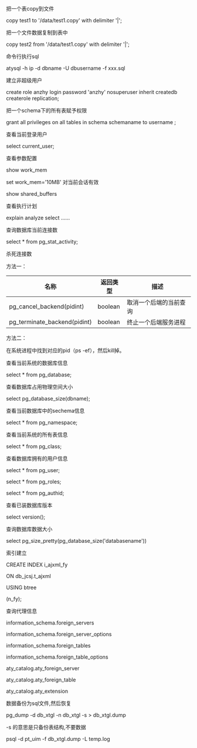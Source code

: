 把一个表copy到文件

copy test1 to '/data/test1.copy' with delimiter '|';

 

把一个文件数据复制到表中

copy test2 from  '/data/test1.copy' with delimiter '|';

 

命令行执行sql

atysql -h ip -d dbname -U dbusername -f  xxx.sql

 

建立非超级用户

create role anzhy login password 'anzhy' nosuperuser inherit createdb createrole replication;

 

把一个schema下的所有表赋予权限

grant all privileges on all tables in schema schemaname to username ;

 

查看当前登录用户

select current_user;

 

查看参数配置

show work_mem

set work_mem='10MB'   对当前会话有效

 

show shared_buffers

 

查看执行计划

explain analyze select ......

 

查询数据库当前连接数

select * from pg_stat_activity;

 

杀死连接数

方法一：

| **名称**                     | **返回类型** | **描述**               |
| ---------------------------- | ------------ | ---------------------- |
| pg_cancel_backend(pidint)    | boolean      | 取消一个后端的当前查询 |
| pg_terminate_backend(pidint) | boolean      | 终止一个后端服务进程   |

方法二：

在系统进程中找到对应的pid（ps -ef），然后kill掉。

 

查看当前系统的数据库信息

select * from pg_database;

 

查看数据库占用物理空间大小

select pg_database_size(dbname);

 

查看当前数据库中的sechema信息

select * from pg_namespace;

 

查看当前系统的所有表信息

select * from pg_class;

 

查看数据库拥有的用户信息

select * from pg_user;

select * from pg_roles;

select * from pg_authid;

 

查看已装数据库版本

select version();

 

查询数据库数据大小

select pg_size_pretty(pg_database_size('databasename'))

 

索引建立

CREATE INDEX i_ajxml_fy

  ON db_jcsj.t_ajxml

  USING btree

  (n_fy);

 

 

查询代理信息

information_schema.foreign_servers

information_schema.foreign_server_options

information_schema.foreign_tables

information_schema.foreign_table_options

aty_catalog.aty_foreign_server

aty_catalog.aty_foreign_table

aty_catalog.aty_extension

 

 

数据备份为sql文件,然后恢复

pg_dump -d db_xtgl -n db_xtgl -s > db_xtgl.dump

-s 的意思是只备份表结构,不要数据

psql -d pt_uim -f db_xtgl.dump -L temp.log